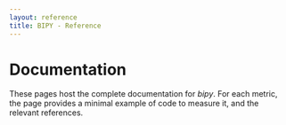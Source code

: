 ```yaml
---
layout: reference
title: BIPY - Reference
---
```


# Documentation

These pages host the complete documentation for *bipy*. For each metric, the page provides a minimal example of code to measure it, and the relevant references.